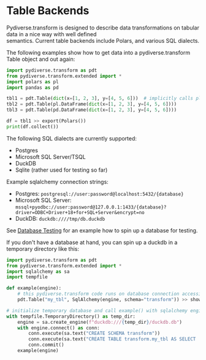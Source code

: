 # Table Backends

Pydiverse.transform is designed to describe data transformations on tabular data in a nice way with well defined \
semantics. Current table backends include Polars, and various SQL dialects.

The following examples show how to get data into a pydiverse.transform Table object and out again:

```python
import pydiverse.transform as pdt
from pydiverse.transform.extended import *
import polars as pl
import pandas as pd

tbl1 = pdt.Table(dict(x=[1, 2, 3], y=[4, 5, 6]))  # implicitly calls pl.DataFrame(dict(x=[1, 2, 3], y=[4, 5, 6]))
tbl2 = pdt.Table(pl.DataFrame(dict(x=[1, 2, 3], y=[4, 5, 6])))
tbl3 = pdt.Table(pd.DataFrame(dict(x=[1, 2, 3], y=[4, 5, 6])))

df = tbl1 >> export(Polars())
print(df.collect())
```

The following SQL dialects are currently supported:

- Postgres
- Microsoft SQL Server/TSQL
- DuckDB
- Sqlite (rather used for testing so far)

Example sqlalchemy connection strings:
- Postgres: `postgresql://user:password@localhost:5432/{database}`
- Microsoft SQL Server: `mssql+pyodbc://user:password@127.0.0.1:1433/{database}?driver=ODBC+Driver+18+for+SQL+Server&encrypt=no`
- DuckDB: `duckdb:////tmp/db.duckdb`

See [Database Testing](database_testing.md) for an example how to spin up a database for testing.

If you don't have a database at hand, you can spin up a duckdb in a temporary directory like this:
```python
import pydiverse.transform as pdt
from pydiverse.transform.extended import *
import sqlalchemy as sa
import tempfile

def example(engine):
    # this pydiverse.transform code runs on database connection accessible with sqlalchemy engine
    pdt.Table("my_tbl", SqlAlchemy(engine, schema="transform")) >> show_query() >> show()

# initialize temporary database and call example() with sqlalchemy engine
with tempfile.TemporaryDirectory() as temp_dir:
    engine = sa.create_engine(f"duckdb:///{temp_dir}/duckdb.db")
    with engine.connect() as conn:
        conn.execute(sa.text("CREATE SCHEMA transform"))
        conn.execute(sa.text("CREATE TABLE transform.my_tbl AS SELECT 'a' as a, 1 as b"))
        conn.commit()
    example(engine)
```
